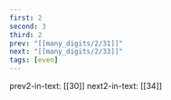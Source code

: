 ```yaml
---
first: 2
second: 3
third: 2
prev: "[[many_digits/2/31]]"
next: "[[many_digits/2/33]]"
tags: [even]
---
```

prev2-in-text: [[30]]
next2-in-text: [[34]]
